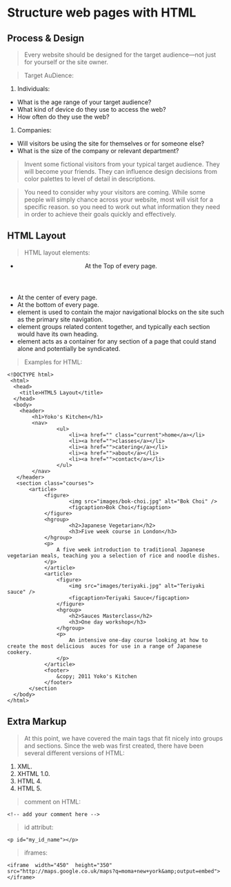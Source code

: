 # Structure web pages with HTML

##  Process & Design

> Every website should be designed for the target audience—not just for yourself or the site owner.

> Target AuDience:
1. Individuals:
- What is the age range of your target audience?
- What kind of device do they use to access the web?
- How often do they use the web?

1. Companies:
- Will visitors be using the site for themselves or for someone else?
- What is the size of the company or relevant department?

> Invent some fictional visitors from your typical target audience. They will become your friends. They can influence design decisions from color palettes to level of detail in descriptions.

> You need to consider why your visitors are coming. While some people will simply chance across your website, most will visit for a specific reason. so you need to work out what information they need in order to achieve their goals quickly and effectively.

## HTML Layout

> HTML layout elements:
- <header> At the Top of every page.
- <main> At the center of every page.
- <footer> At the bottom of every page.
- <nav> element is used to contain the major navigational blocks on the site such as the primary site navigation.
- <section> element groups related content together, and typically each section would have its own heading.
- <artical> element acts as a container for any section of a page that could stand alone and potentially be syndicated.

> Examples for HTML:
```
<!DOCTYPE html>
 <html>
  <head>
    <title>HTML5 Layout</title>
  </head>
  <body>
    <header>
        <h1>Yoko's Kitchen</h1>
        <nav>
                <ul>
                    <li><a href="" class="current">home</a></li>
                    <li><a href="">classes</a></li>
                    <li><a href="">catering</a></li>
                    <li><a href="">about</a></li>
                    <li><a href="">contact</a></li>
                </ul>
        </nav>
   </header>
   <section class="courses">
       <article>
            <figure>
                    <img src="images/bok-choi.jpg" alt="Bok Choi" />
                    <figcaption>Bok Choi</figcaption>
            </figure>
            <hgroup>
                    <h2>Japanese Vegetarian</h2>
                    <h3>Five week course in London</h3>
            </hgroup>
            <p>
                A five week introduction to traditional Japanese vegetarian meals, teaching you a selection of rice and noodle dishes.
            </p>
            </article>
            <article>
                <figure>
                    <img src="images/teriyaki.jpg" alt="Teriyaki sauce" />
                    <figcaption>Teriyaki Sauce</figcaption>
                </figure>
                <hgroup>
                    <h2>Sauces Masterclass</h2>
                    <h3>One day workshop</h3>
                </hgroup>
                <p>
                    An intensive one-day course looking at how to create the most delicious  auces for use in a range of Japanese cookery.
                </p>
            </article>
            <footer>
                &copy; 2011 Yoko's Kitchen
            </footer>
       </section
  </body>
</html>
```

## Extra Markup

> At this point, we have covered the main tags that fit nicely into groups and sections. Since the web was first created, there have been several different versions of HTML:

1. XML.
1. XHTML 1.0.
1. HTML 4.
1. HTML 5.

> comment on HTML:
```
<!-- add your comment here -->
```

> id attribut:
```
<p id="my_id_name"></p>
```

> iframes:
```
<iframe  width="450"  height="350"  src="http://maps.google.co.uk/maps?q=moma+new+york&amp;output=embed">
</iframe>
```
